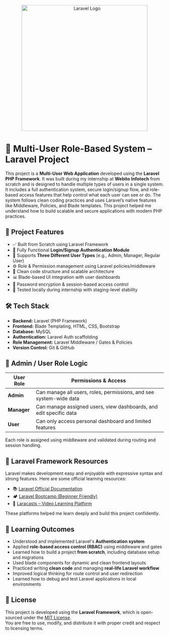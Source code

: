 <p align="center"><a href="https://laravel.com" target="_blank"><img src="https://raw.githubusercontent.com/laravel/art/master/logo-lockup/5%20SVG/2%20CMYK/1%20Full%20Color/laravel-logolockup-cmyk-red.svg" width="400" alt="Laravel Logo"></a></p>

# 🚀 Multi-User Role-Based System – Laravel Project

This project is a **Multi-User Web Application** developed using the **Laravel PHP Framework**. It was built during my internship at **Webito Infotech** from scratch and is designed to handle multiple types of users in a single system. It includes a full authentication system, secure login/signup flow, and role-based access features that help control what each user can see or do. The system follows clean coding practices and uses Laravel’s native features like Middleware, Policies, and Blade templates. This project helped me understand how to build scalable and secure applications with modern PHP practices.

## 📌 Project Features

- ✅ Built from Scratch using Laravel Framework
- 🔐 Fully Functional **Login/Signup Authentication Module**
- 👥 Supports **Three Different User Types** (e.g., Admin, Manager, Regular User)
- ⚙️ Role & Permission management using Laravel policies/middleware
- 🎯 Clean code structure and scalable architecture
- 📊 Blade-based UI integration with user dashboards
- 🔐 Password encryption & session-based access control
- 🧪 Tested locally during internship with staging-level stability

## 🛠️ Tech Stack

- **Backend:** Laravel (PHP Framework)  
- **Frontend:** Blade Templating, HTML, CSS, Bootstrap  
- **Database:** MySQL  
- **Authentication:** Laravel Auth scaffolding  
- **Role Management:** Laravel Middleware / Gates & Policies  
- **Version Control:** Git & GitHub  

## 👤 Admin / User Role Logic

| User Role | Permissions & Access |
|-----------|----------------------|
| **Admin** | Can manage all users, roles, permissions, and see system-wide data |
| **Manager** | Can manage assigned users, view dashboards, and edit specific data |
| **User** | Can only access personal dashboard and limited features |

Each role is assigned using middleware and validated during routing and session handling.

## 📘 Laravel Framework Resources

Laravel makes development easy and enjoyable with expressive syntax and strong features. Here are some official learning resources:

- 📚 [Laravel Official Documentation](https://laravel.com/docs)  
- 🏕 [Laravel Bootcamp (Beginner Friendly)](https://bootcamp.laravel.com)  
- 🎥 [Laracasts – Video Learning Platform](https://laracasts.com)  

These platforms helped me learn deeply and build this project confidently.

## 🎯 Learning Outcomes

- Understood and implemented Laravel's **Authentication system**  
- Applied **role-based access control (RBAC)** using middleware and gates  
- Learned how to build a project **from scratch**, including database setup and migrations  
- Used blade components for dynamic and clean frontend layouts  
- Practiced writing **clean code** and managing **real-life Laravel workflow**  
- Improved logical thinking for route control and user redirection  
- Learned how to debug and test Laravel applications in local environments  

## 📄 License

This project is developed using the **Laravel Framework**, which is open-sourced under the [MIT License](https://opensource.org/licenses/MIT).  
You are free to use, modify, and distribute it with proper credit and respect to licensing terms.
